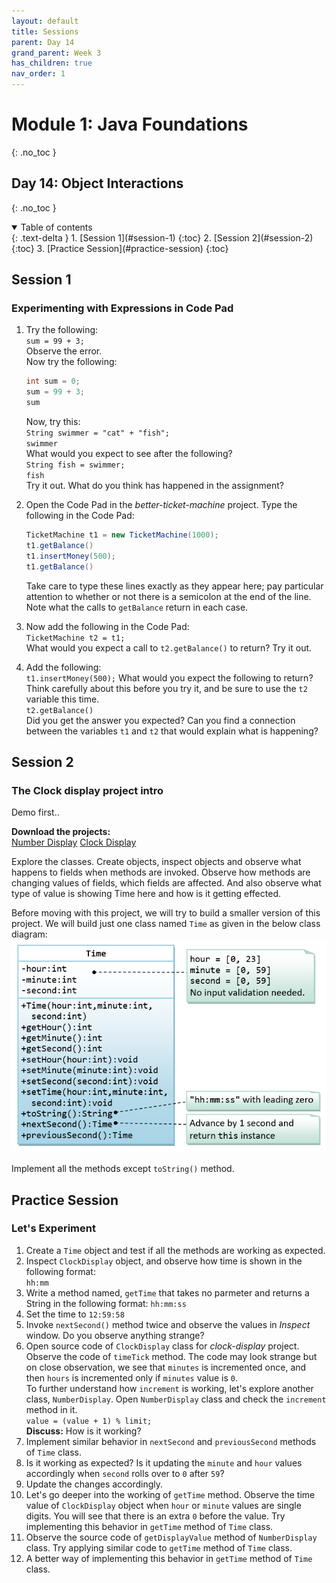 ```yaml
---
layout: default
title: Sessions
parent: Day 14
grand_parent: Week 3
has_children: true
nav_order: 1
---
```


# Module 1: Java Foundations
{: .no_toc }
## Day 14: Object Interactions
{: .no_toc }

<details open markdown="block">
  <summary>
    Table of contents
  </summary>
  {: .text-delta }
1. [Session 1](#session-1)
   {:toc}
2. [Session 2](#session-2)
   {:toc}
3. [Practice Session](#practice-session)
   {:toc}
</details>

## Session 1
### Experimenting with Expressions in Code Pad

1. Try the following:  
   `sum = 99 + 3;`  
   Observe the error.  
   Now try the following:

   ```java
   int sum = 0;
   sum = 99 + 3;
   sum
   ```

   Now, try this:  
   `String swimmer = "cat" + "fish";`  
   `swimmer`  
   What would you expect to see after the following?  
   `String fish = swimmer;`  
   `fish`  
   Try it out. What do you think has happened in the assignment?

3. Open the Code Pad in the _better-ticket-machine_ project. Type the following in the Code Pad:

   ```java
   TicketMachine t1 = new TicketMachine(1000);
   t1.getBalance()
   t1.insertMoney(500);
   t1.getBalance()
   ```

   Take care to type these lines exactly as they appear here; pay particular attention to whether or not there is a semicolon at the end of the line. Note what the calls to `getBalance` return in each case.
4. Now add the following in the Code Pad:  
   `TicketMachine t2 = t1;`  
   What would you expect a call to `t2.getBalance()` to return? Try it out.
5. Add the following:  
    `t1.insertMoney(500);`
   What would you expect the following to return? Think carefully about this before you try it, and be sure to use the `t2` variable this time.  
   `t2.getBalance()`  
   Did you get the answer you expected? Can you find a connection between the variables `t1` and `t2` that would explain what is happening?

## Session 2
### The Clock display project intro

Demo first..  

**Download the projects:**  
[Number Display](../../../projects/bluej/part03/)
[Clock Display](../../../projects/bluej/part03/clock-display.zip)

Explore the classes. Create objects, inspect objects and observe what happens to fields when methods are invoked. Observe how methods are changing values of fields, which fields are affected. And also observe what type of value is showing Time here and how is it getting effected.

Before moving with this project, we will try to build a smaller version of this project. We will build just one class named `Time` as given in the below class diagram:
![Time class diagram](../images/ClassTimeJava.png)

Implement all the methods except `toString()` method.

## Practice Session
### Let's Experiment
1. Create a `Time` object and test if all the methods are working as expected.
2. Inspect `ClockDisplay` object, and observe how time is shown in the following format:  
   `hh:mm`  
3. Write a method named, `getTime` that takes no parmeter and returns a String in the following format:
   `hh:mm:ss`
4. Set the time to `12:59:58`
5. Invoke `nextSecond()` method twice and observe the values in *Inspect* window. Do you observe anything strange?
6. Open source code of `ClockDisplay` class for *clock-display* project. Observe the code of `timeTick` method. The code may look strange but on close observation, we see that `minutes` is incremented once, and then `hours` is incremented only if `minutes` value is `0`.  
   To further understand how `increment` is working, let's explore another class, `NumberDisplay`. Open `NumberDisplay` class and check the `increment` method in it.  
   `value = (value + 1) % limit;`  
   **Discuss:** How is it working?
7. Implement similar behavior in `nextSecond` and `previousSecond` methods of `Time` class.
8. Is it working as expected? Is it updating the `minute` and `hour` values accordingly when `second` rolls over to `0` after `59`?
9. Update the changes accordingly.
10. Let's go deeper into the working of `getTime` method. Observe the time value of `ClockDisplay` object when `hour` or `minute` values are single digits. You will see that there is an extra `0` before the value. Try implementing this behavior in `getTime` method of `Time` class.
11. Observe the source code of `getDisplayValue` method of `NumberDisplay` class. Try applying similar code to `getTime` method of `Time` class.
12. A better way of implementing this behavior in `getTime` method of `Time` class.
<!-- Using String variables to be updated using leading 0 when it is single digit, instead of updating the whole time format -->
